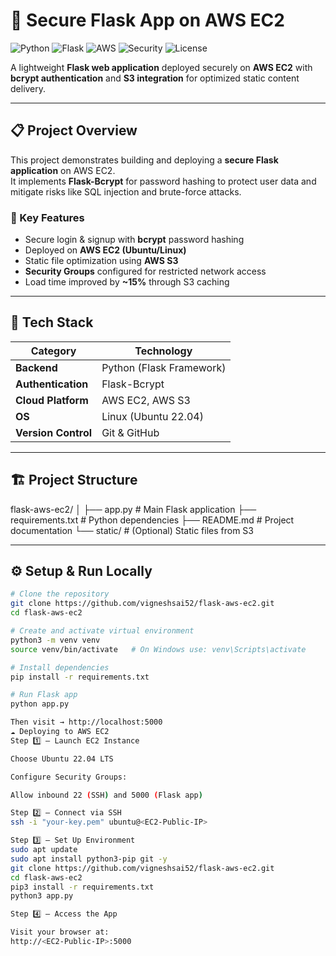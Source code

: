 # 🚀 Secure Flask App on AWS EC2

![Python](https://img.shields.io/badge/Python-3.10+-blue?logo=python)
![Flask](https://img.shields.io/badge/Flask-Framework-black?logo=flask)
![AWS](https://img.shields.io/badge/AWS-EC2%20%7C%20S3-orange?logo=amazonaws)
![Security](https://img.shields.io/badge/Security-Bcrypt%20Auth-success)
![License](https://img.shields.io/badge/License-MIT-green)

A lightweight **Flask web application** deployed securely on **AWS EC2** with **bcrypt authentication** and **S3 integration** for optimized static content delivery.

---

## 📋 Project Overview

This project demonstrates building and deploying a **secure Flask application** on AWS EC2.  
It implements **Flask-Bcrypt** for password hashing to protect user data and mitigate risks like SQL injection and brute-force attacks.

### 🔑 Key Features
- Secure login & signup with **bcrypt** password hashing  
- Deployed on **AWS EC2 (Ubuntu/Linux)**  
- Static file optimization using **AWS S3**  
- **Security Groups** configured for restricted network access  
- Load time improved by **~15%** through S3 caching  

---

## 🧰 Tech Stack

| Category | Technology |
|-----------|-------------|
| **Backend** | Python (Flask Framework) |
| **Authentication** | Flask-Bcrypt |
| **Cloud Platform** | AWS EC2, AWS S3 |
| **OS** | Linux (Ubuntu 22.04) |
| **Version Control** | Git & GitHub |

---

## 🏗️ Project Structure

flask-aws-ec2/
│
├── app.py # Main Flask application
├── requirements.txt # Python dependencies
├── README.md # Project documentation
└── static/ # (Optional) Static files from S3


---

## ⚙️ Setup & Run Locally

```bash
# Clone the repository
git clone https://github.com/vigneshsai52/flask-aws-ec2.git
cd flask-aws-ec2

# Create and activate virtual environment
python3 -m venv venv
source venv/bin/activate   # On Windows use: venv\Scripts\activate

# Install dependencies
pip install -r requirements.txt

# Run Flask app
python app.py

Then visit → http://localhost:5000
☁️ Deploying to AWS EC2
Step 1️⃣ — Launch EC2 Instance

Choose Ubuntu 22.04 LTS

Configure Security Groups:

Allow inbound 22 (SSH) and 5000 (Flask app)

Step 2️⃣ — Connect via SSH
ssh -i "your-key.pem" ubuntu@<EC2-Public-IP>

Step 3️⃣ — Set Up Environment
sudo apt update
sudo apt install python3-pip git -y
git clone https://github.com/vigneshsai52/flask-aws-ec2.git
cd flask-aws-ec2
pip3 install -r requirements.txt
python3 app.py

Step 4️⃣ — Access the App

Visit your browser at:
http://<EC2-Public-IP>:5000
